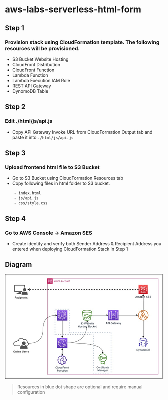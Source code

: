 # aws-labs-serverless-html-form
## Step 1
### Provision stack using CloudFormation template. The following resources will be provisioned.
- S3 Bucket Website Hosting
- CloudFront Distribution
- CloudFront Function
- Lambda Function
- Lambda Execution IAM Role
- REST API Gateway
- DynomoDB Table


## Step 2
### Edit ./html/js/api.js
- Copy API Gateway Invoke URL from CloudFormation Output tab and paste it into `./html/js/api.js`


## Step 3
### Upload frontend html file to S3 Bucket
- Go to S3 Bucket using CloudFormation Resources tab
- Copy following files in html folder to S3 bucket.
~~~
    - index.html
    - js/api.js
    - css/style.css
~~~
## Step 4
### Go to AWS Console -> Amazon SES
- Create identity and verify both Sender Address & Recipient Address you entered when deploying CloudFormation Stack in Step 1


## Diagram

![diagram](diagram.jpg)

> Resources in blue dot shape are optional and require manual configuration
